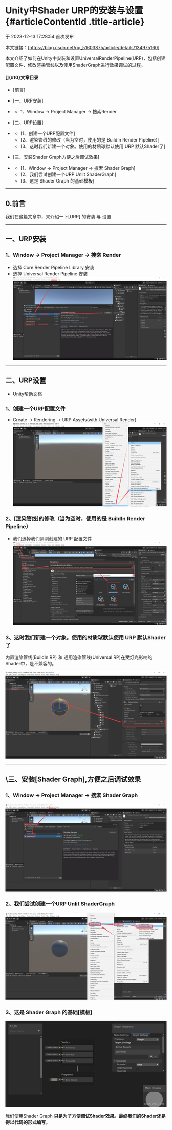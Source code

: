 # Unity中Shader URP的安装与设置 {#articleContentId .title-article}

于 2023-12-13 17:28:54 首次发布

  
本文链接：[https://blog.csdn.net/qq_51603875/article/details/134975160] 
  
本文介绍了如何在Unity中安装和设置UniversalRenderPipeline(URP)，包括创建配置文件、修改渲染管线以及使用ShaderGraph进行效果调试的过程。


#### []{#t0}文章目录

-   [前言] 
-   [一、URP安装]
-   -   1、Window -\> Project Manager -\> 搜索Render

-   [二、URP设置]

-   -   [1、创建一个URP配置文件]
    -   [2、渲染管线的修改（当为空时，使用的是 BuildIn Render
        Pipeline）]
    -   [3、这时我们新建一个对象。使用的材质球默认使用 URP   默认Shader了]

-   [三、安装Shader
    Graph方便之后调试效果]
-   -   [1、Window -\> Project Manager -\> 搜索 Shader
        Graph]
    -   [2、我们尝试创建一个URP Unlit    ShaderGraph]
    -   [3、这是 Shader Graph 的基础模板]

------------------------------------------------------------------------

## 0.前言

我们在这篇文章中，来介绍一下[URP] 的安装 与 设置

------------------------------------------------------------------------

## 一、URP安装

###  1、Window -\> Project Manager -\> 搜索 Render

-   选择 Core Render Pipeline Library 安装
-   选择 Universal Render Pipeline 安装\
    ![在这里插入图片描述](./urp-install-set_files/82d92e44f5585e024ebee7cd8a159461.png)

------------------------------------------------------------------------

##  二、URP设置

-   [Unity帮助文档](https://docs.unity3d.com/cn/Packages/com.unity.render-pipelines.universal@12.1/manual/universalrp-builtin-feature-comparison.html) 

### 1、创建一个URP配置文件

-   Create -\> Rendering -\> URP Assets(with Universal Render)\
    ![在这里插入图片描述](./urp-install-set_files/b04661380e862d9c592b89b45fc8f452.png)

### 2、[渲染管线]的修改（当为空时，使用的是 BuildIn Render Pipeline）

-   我们选择我们刚刚创建的 URP 配置文件\
    ![在这里插入图片描述](./urp-install-set_files/03a9366b3a5c5226cde8605e336f7b6e.png)

###  3、这时我们新建一个对象。使用的材质球默认使用 URP 默认Shader了

内置渲染管线(BuildIn RP) 和 通用渲染管线(Universal
RP)在受灯光影响的Shader中，是不兼容的。

![在这里插入图片描述](./urp-install-set_files/a74fee3cf82102a63535404da2fbe60f.png)

------------------------------------------------------------------------

## \三、安装[Shader Graph],方便之后调试效果

###  1、Window -\> Project Manager -\> 搜索 Shader Graph

![在这里插入图片描述](./urp-install-set_files/9a1fbf1f1cabf3145b1112856d8baa5a.png)

###  2、我们尝试创建一个URP Unlit ShaderGraph

![在这里插入图片描述](./urp-install-set_files/9bc5a6c9825f5290d12eedb52c1bfa79.png)

###  3、这是 Shader Graph 的基础[模板] 

![在这里插入图片描述](./urp-install-set_files/20185e8dbfab058ed7ee9260278b281f.png)

我们使用Shader Graph **只是为了方便调试Shader效果。最终我们的Shader还是得以代码的形式编写**。
 
